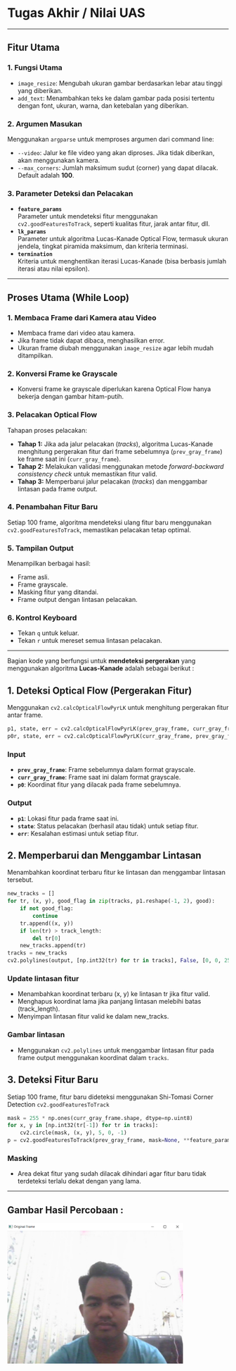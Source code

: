 # Tugas Akhir / Nilai UAS 
---
 
## Fitur Utama
### 1. **Fungsi Utama**
- `image_resize`: Mengubah ukuran gambar berdasarkan lebar atau tinggi yang diberikan.
- `add_text`: Menambahkan teks ke dalam gambar pada posisi tertentu dengan font, ukuran, warna, dan ketebalan yang diberikan.

### 2. **Argumen Masukan**
Menggunakan `argparse` untuk memproses argumen dari command line:
- `--video`: Jalur ke file video yang akan diproses. Jika tidak diberikan, akan menggunakan kamera.
- `--max_corners`: Jumlah maksimum sudut (corner) yang dapat dilacak. Default adalah **100**.

### 3. **Parameter Deteksi dan Pelacakan**
- **`feature_params`**  
  Parameter untuk mendeteksi fitur menggunakan `cv2.goodFeaturesToTrack`, seperti kualitas fitur, jarak antar fitur, dll.
- **`lk_params`**  
  Parameter untuk algoritma Lucas-Kanade Optical Flow, termasuk ukuran jendela, tingkat piramida maksimum, dan kriteria terminasi.
- **`termination`**  
  Kriteria untuk menghentikan iterasi Lucas-Kanade (bisa berbasis jumlah iterasi atau nilai epsilon).

---

## Proses Utama (While Loop)

### 1. **Membaca Frame dari Kamera atau Video**
- Membaca frame dari video atau kamera.
- Jika frame tidak dapat dibaca, menghasilkan error.
- Ukuran frame diubah menggunakan `image_resize` agar lebih mudah ditampilkan.

### 2. **Konversi Frame ke Grayscale**
- Konversi frame ke grayscale diperlukan karena Optical Flow hanya bekerja dengan gambar hitam-putih.

### 3. **Pelacakan Optical Flow**
Tahapan proses pelacakan:
- **Tahap 1:** Jika ada jalur pelacakan (*tracks*), algoritma Lucas-Kanade menghitung pergerakan fitur dari frame sebelumnya (`prev_gray_frame`) ke frame saat ini (`curr_gray_frame`).
- **Tahap 2:** Melakukan validasi menggunakan metode *forward-backward consistency check* untuk memastikan fitur valid.
- **Tahap 3:** Memperbarui jalur pelacakan (*tracks*) dan menggambar lintasan pada frame output.

### 4. **Penambahan Fitur Baru**
Setiap 100 frame, algoritma mendeteksi ulang fitur baru menggunakan `cv2.goodFeaturesToTrack`, memastikan pelacakan tetap optimal.

### 5. **Tampilan Output**
Menampilkan berbagai hasil:
- Frame asli.
- Frame grayscale.
- Masking fitur yang ditandai.
- Frame output dengan lintasan pelacakan.

### 6. **Kontrol Keyboard**
- Tekan `q` untuk keluar.
- Tekan `r` untuk mereset semua lintasan pelacakan.

---
Bagian kode yang berfungsi untuk **mendeteksi pergerakan** yang menggunakan algoritma **Lucas-Kanade** adalah sebagai berikut : 
## 1. Deteksi Optical Flow (Pergerakan Fitur)
Menggunakan `cv2.calcOpticalFlowPyrLK` untuk menghitung pergerakan fitur antar frame.

```python
p1, state, err = cv2.calcOpticalFlowPyrLK(prev_gray_frame, curr_gray_frame, p0, None, **lk_params)
p0r, state, err = cv2.calcOpticalFlowPyrLK(curr_gray_frame, prev_gray_frame, p1, None, **lk_params)
```

### Input
- **`prev_gray_frame`**: Frame sebelumnya dalam format grayscale.
- **`curr_gray_frame`**: Frame saat ini dalam format grayscale.
- **`p0`**: Koordinat fitur yang dilacak pada frame sebelumnya.
### Output
- **`p1`**: Lokasi fitur pada frame saat ini.
- **`state`**: Status pelacakan (berhasil atau tidak) untuk setiap fitur.
- **`err`**: Kesalahan estimasi untuk setiap fitur.

## 2. Memperbarui dan Menggambar Lintasan
Menambahkan koordinat terbaru fitur ke lintasan dan menggambar lintasan tersebut.

```python
new_tracks = []
for tr, (x, y), good_flag in zip(tracks, p1.reshape(-1, 2), good):
    if not good_flag:
        continue
    tr.append((x, y))
    if len(tr) > track_length:
        del tr[0]
    new_tracks.append(tr)
tracks = new_tracks
cv2.polylines(output, [np.int32(tr) for tr in tracks], False, [0, 0, 255], 2)
```

### Update lintasan fitur
- Menambahkan koordinat terbaru (x, y) ke lintasan tr jika fitur valid.
- Menghapus koordinat lama jika panjang lintasan melebihi batas (track_length).
- Menyimpan lintasan fitur valid ke dalam new_tracks.
### Gambar lintasan
- Menggunakan `cv2.polylines` untuk menggambar lintasan fitur pada frame output menggunakan koordinat dalam `tracks`.

## 3. Deteksi Fitur Baru
Setiap 100 frame, fitur baru dideteksi menggunakan Shi-Tomasi Corner Detection `cv2.goodFeaturesToTrack`

```python
mask = 255 * np.ones(curr_gray_frame.shape, dtype=np.uint8)
for x, y in [np.int32(tr[-1]) for tr in tracks]:
    cv2.circle(mask, (x, y), 5, 0, -1)
p = cv2.goodFeaturesToTrack(prev_gray_frame, mask=None, **feature_params)
```

### Masking
- Area dekat fitur yang sudah dilacak dihindari agar fitur baru tidak terdeteksi terlalu dekat dengan yang lama.
---
**Gambar Hasil Percobaan :**
--

<img src="https://github.com/Ridho592/Project-PCD/blob/main/Pengujian%20Kualitas%20Citra%20dan%20UAS/Hasil%20image%20LucasKanadeTracking/original%20frame.png" alt="Original Image" width="400" /> 
